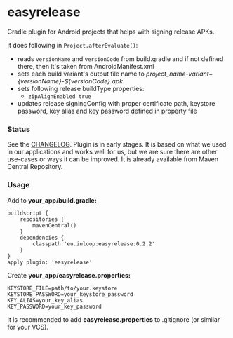 easyrelease
===========

Gradle plugin for Android projects that helps with signing release APKs.

It does following in `Project.afterEvaluate()`:

* reads `versionName` and `versionCode` from build.gradle and if not defined there, then it's taken from AndroidManifest.xml
* sets each build variant's output file name to *project_name-${variant}-${versionName}-${versionCode}.apk*
* sets following release buildType properties:
  * `zipAlignEnabled true`
* updates release signingConfig with proper certificate path, keystore password, key alias and key password defined in property file

### Status

See the [CHANGELOG](CHANGELOG.md). Plugin is in early stages. It is based on what we used in our applications and works well for us, but we are sure there are other use-cases or ways it can be improved. It is already available from Maven Central Repository.

### Usage

Add to __your_app/build.gradle:__
```
buildscript {
    repositories {
        mavenCentral()
    }
    dependencies {
        classpath 'eu.inloop:easyrelease:0.2.2'
    }
}
apply plugin: 'easyrelease'
```

Create __your_app/easyrelease.properties:__
```
KEYSTORE_FILE=path/to/your.keystore
KEYSTORE_PASSWORD=your_keystore_password
KEY_ALIAS=your_key_alias
KEY_PASSWORD=your_key_password
```

It is recommended to add __easyrelease.properties__ to .gitignore (or similar for your VCS).
